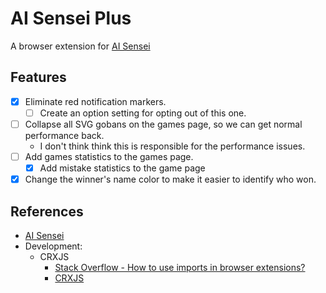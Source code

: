 # AI Sensei Plus

A browser extension for [AI Sensei](https://ai-sensei.com)

## Features

- [x] Eliminate red notification markers.
  - [ ] Create an option setting for opting out of this one.
- [ ] Collapse all SVG gobans on the games page, so we can get normal performance back.
  - I don't think think this is responsible for the performance issues.
- [ ] Add games statistics to the games page.
  - [x] Add mistake statistics to the game page
- [x] Change the winner's name color to make it easier to identify who won.

## References

- [AI Sensei](https://ai-sensei.com)
- Development:
  - CRXJS
    - [Stack Overflow - How to use imports in browser extensions?](https://stackoverflow.com/questions/48104433/how-to-import-es6-modules-in-content-script-for-chrome-extension)
    - [CRXJS](https://github.com/crxjs/chrome-extension-tools)
